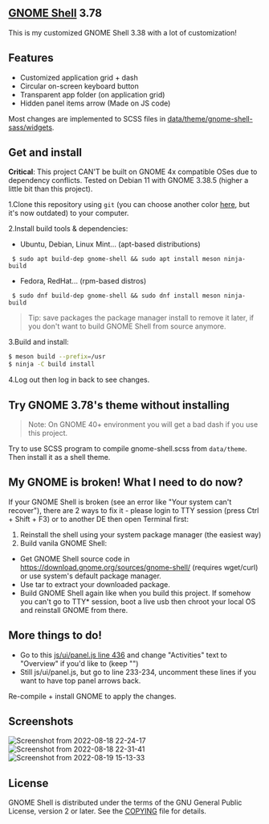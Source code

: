 ## [GNOME Shell][project-wiki] 3.78
This is my customized GNOME Shell 3.38 with a lot of customization!

## Features
* Customized application grid + dash
* Circular on-screen keyboard button
* Transparent app folder (on application grid)
* Hidden panel items arrow (Made on JS code)

Most changes are implemented to SCSS files in [data/theme/gnome-shell-sass/widgets](data/theme/gnome-shell-sass/widgets/).

## Get and install
**Critical**: This project CAN'T be built on GNOME 4x compatible OSes due to dependency conflicts. Tested on Debian 11 with GNOME 3.38.5 (higher a little bit than this project).

1.Clone this repository using ```git``` (you can choose another color [here](https://github.com/lebao3105/gnome-shell-3.78-pink), but it's now outdated) to your computer.<br>

2.Install build tools & dependencies:<br>
  - Ubuntu, Debian, Linux Mint... (apt-based distributions)
  ```
   $ sudo apt build-dep gnome-shell && sudo apt install meson ninja-build
  ```
  - Fedora, RedHat... (rpm-based distros) <br>
  ```
   $ sudo dnf build-dep gnome-shell && sudo dnf install meson ninja-build
  ```
  > Tip: save packages the package manager install to remove it later, if you don't want to build GNOME Shell from source anymore.

3.Build and install:
```bash
$ meson build --prefix=/usr
$ ninja -C build install
```
4.Log out then log in back to see changes. 

## Try GNOME 3.78's theme without installing
> Note: On GNOME 40+ environment you will get a bad dash if you use this project.

Try to use SCSS program to compile gnome-shell.scss from ```data/theme```. Then install it as a shell theme.

## My GNOME is broken! What I need to do now?
If your GNOME Shell is broken (see an error like "Your system can't recover"), there are 2 ways to fix it - please login to TTY session (press Ctrl + Shift + F3) or to another DE then open Terminal first:
1. Reinstall the shell using your system package manager (the easiest way)
2. Build vanila GNOME Shell:
  * Get GNOME Shell source code in https://download.gnome.org/sources/gnome-shell/ (requires wget/curl) or use system's default package manager.
  * Use tar to extract your downloaded package.
  * Build GNOME Shell again like when you build this project.
If somehow you can't go to TTY* session, boot a live usb then chroot your local OS and reinstall GNOME from there.

## More things to do!
* Go to this [js/ui/panel.js line 436](https://github.com/lebao3105/gnome-shell-3.78/blob/0b7f1ddbfa214c379bdda4f57cd4e7645aa85ca1/js/ui/panel.js#L436) and change "Activities" text to "Overview" if you'd like to (keep "")
* Still js/ui/panel.js, but go to line 233-234, uncomment these lines if you want to have top panel arrows back.

Re-compile + install GNOME to apply the changes.

## Screenshots
![Screenshot from 2022-08-18 22-24-17](https://user-images.githubusercontent.com/77564176/185434779-867fc04d-a87f-4e71-a280-f3f8290e9c39.png)
![Screenshot from 2022-08-18 22-31-41](https://user-images.githubusercontent.com/77564176/185434861-66725a55-bf10-4a5f-b913-ed687c74576f.png)
![Screenshot from 2022-08-19 15-13-33](https://user-images.githubusercontent.com/77564176/185575162-9a1b08b5-2c64-4a2f-9ba2-b80734b3f7c2.png)

## License
GNOME Shell is distributed under the terms of the GNU General Public License,
version 2 or later. See the [COPYING][license] file for details.

[project-wiki]: https://wiki.gnome.org/Projects/GnomeShell
[bug-tracker]: https://gitlab.gnome.org/GNOME/gnome-shell/issues
[license]: COPYING
